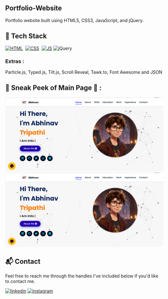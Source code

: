 ## Portfolio-Website
Portfolio website built using HTML5, CSS3, JavaScript, and jQuery.

<!--<a href="https://jigarsable.netlify.app/" target="_blank">**Visit Now** 🚀</a> -->


## 📌 Tech Stack
[![HTML](https://img.shields.io/badge/html5%20-%23E34F26.svg?&style=for-the-badge&logo=html5&logoColor=white)](https://github.com/Abhinav00002/abhinav_portfolio/search?l=html)&nbsp;
[![CSS](https://img.shields.io/badge/css3%20-%231572B6.svg?&style=for-the-badge&logo=css3&logoColor=white)](https://github.com/Abhinav00002/abhinav_portfolio/search?l=css)&nbsp;
[![JS](https://img.shields.io/badge/javascript%20-%23323330.svg?&style=for-the-badge&logo=javascript&logoColor=%23F7DF1E)](https://github.com/Abhinav00002/abhinav_portfolio/search?l=javascript)
<img alt="jQuery" src="https://img.shields.io/badge/jquery-%230769AD.svg?style=for-the-badge&logo=jquery&logoColor=white"/>

### Extras : 
Particle.js, Typed.js, Tilt.js, Scroll Reveal, Tawk.to, Font Awesome and JSON

## 📌 Sneak Peek of Main Page 🙈 :
![mockup720](https://github.com/Abhinav00002/abhinav_portfolio/blob/main/assets/images/projects/portfolio1.png)
![ss](https://github.com/Abhinav00002/abhinav_portfolio/blob/main/assets/images/projects/portfolio1.png)


<h2>📬 Contact</h2>

Feel free to reach me through the handles I've included below if you'd like to contact me.

[![linkedin](https://img.shields.io/badge/LinkedIn-0077B5?style=for-the-badge&logo=linkedin&logoColor=white)](https://www.linkedin.com/in/abhinavtripathi89/)
[![instagram](https://img.shields.io/badge/Instagram-E4405F?style=for-the-badge&logo=instagram&logoColor=white)](https://www.instagram.com/abhinavtripathi409)
